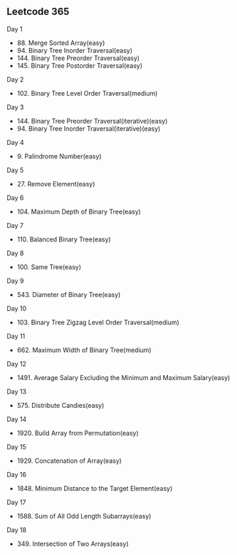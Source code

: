 <h2> Leetcode 365 </h2>
<p> Day 1 </p>
<ul>
  <li> 88. Merge Sorted Array(easy)</li>
  <li> 94. Binary Tree Inorder Traversal(easy)</li>
  <li> 144. Binary Tree Preorder Traversal(easy)</li>
  <li> 145. Binary Tree Postorder Traversal(easy)</li>
</ul>
<p> Day 2 </p>
<ul>
  <li> 102. Binary Tree Level Order Traversal(medium)</li>
</ul>
<p> Day 3</p>
<ul>
  <li> 144. Binary Tree Preorder Traversal(iterative)(easy)</li>
  <li> 94. Binary Tree Inorder Traversal(iterative)(easy)</li>
</ul>
<p> Day 4 </p>
<ul>
  <li> 9. Palindrome Number(easy) </li>
</ul>
<p> Day 5 </p>
<ul>
  <li> 27. Remove Element(easy) </li>
</ul>
<p> Day 6 </p>
<ul>
  <li> 104. Maximum Depth of Binary Tree(easy) </li>
</ul>
<p> Day 7 </p>
<ul>
  <li> 110. Balanced Binary Tree(easy) </li>
</ul>
<p> Day 8 </p>
<ul>
  <li> 100. Same Tree(easy) </li>
</ul>
<p> Day 9 </p>
<ul>
  <li> 543. Diameter of Binary Tree(easy) </li>
</ul>
<p> Day 10 </p>
<ul>
  <li> 103. Binary Tree Zigzag Level Order Traversal(medium) </li>
</ul>
<p> Day 11 </p>
<ul>
  <li> 662. Maximum Width of Binary Tree(medium) </li>
</ul>
<p> Day 12 </p>
<ul>
  <li> 1491. Average Salary Excluding the Minimum and Maximum Salary(easy) </li>
</ul>
<p> Day 13 </p>
<ul>
  <li> 575. Distribute Candies(easy) </li>
</ul>
<p> Day 14 </p>
<ul>
  <li> 1920. Build Array from Permutation(easy) </li>
</ul>
<p> Day 15 </p>
<ul>
  <li> 1929. Concatenation of Array(easy) </li>
</ul>
<p> Day 16 </p>
<ul>
  <li> 1848. Minimum Distance to the Target Element(easy) </li>
</ul>
<p> Day 17 </p>
<ul>
  <li> 1588. Sum of All Odd Length Subarrays(easy) </li>
</ul>
<p> Day 18 </p>
<ul>
  <li> 349. Intersection of Two Arrays(easy) </li>
</ul>
